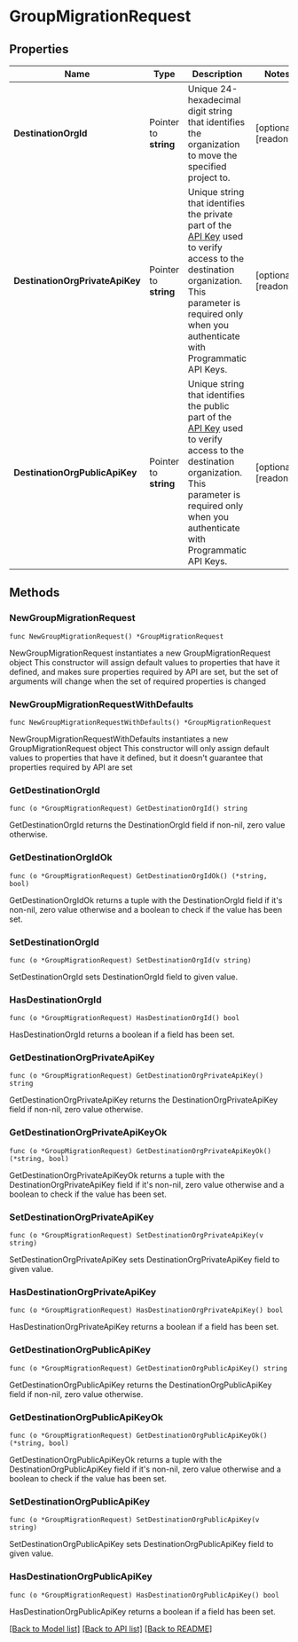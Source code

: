 # GroupMigrationRequest

## Properties

Name | Type | Description | Notes
------------ | ------------- | ------------- | -------------
**DestinationOrgId** | Pointer to **string** | Unique 24-hexadecimal digit string that identifies the organization to move the specified project to. | [optional] [readonly] 
**DestinationOrgPrivateApiKey** | Pointer to **string** | Unique string that identifies the private part of the [API Key](https://dochub.mongodb.org/core/atlas-create-prog-api-key) used to verify access to the destination organization. This parameter is required only when you authenticate with Programmatic API Keys. | [optional] [readonly] 
**DestinationOrgPublicApiKey** | Pointer to **string** | Unique string that identifies the public part of the [API Key](https://dochub.mongodb.org/core/atlas-create-prog-api-key) used to verify access to the destination organization. This parameter is required only when you authenticate with Programmatic API Keys. | [optional] [readonly] 

## Methods

### NewGroupMigrationRequest

`func NewGroupMigrationRequest() *GroupMigrationRequest`

NewGroupMigrationRequest instantiates a new GroupMigrationRequest object
This constructor will assign default values to properties that have it defined,
and makes sure properties required by API are set, but the set of arguments
will change when the set of required properties is changed

### NewGroupMigrationRequestWithDefaults

`func NewGroupMigrationRequestWithDefaults() *GroupMigrationRequest`

NewGroupMigrationRequestWithDefaults instantiates a new GroupMigrationRequest object
This constructor will only assign default values to properties that have it defined,
but it doesn't guarantee that properties required by API are set

### GetDestinationOrgId

`func (o *GroupMigrationRequest) GetDestinationOrgId() string`

GetDestinationOrgId returns the DestinationOrgId field if non-nil, zero value otherwise.

### GetDestinationOrgIdOk

`func (o *GroupMigrationRequest) GetDestinationOrgIdOk() (*string, bool)`

GetDestinationOrgIdOk returns a tuple with the DestinationOrgId field if it's non-nil, zero value otherwise
and a boolean to check if the value has been set.

### SetDestinationOrgId

`func (o *GroupMigrationRequest) SetDestinationOrgId(v string)`

SetDestinationOrgId sets DestinationOrgId field to given value.

### HasDestinationOrgId

`func (o *GroupMigrationRequest) HasDestinationOrgId() bool`

HasDestinationOrgId returns a boolean if a field has been set.
### GetDestinationOrgPrivateApiKey

`func (o *GroupMigrationRequest) GetDestinationOrgPrivateApiKey() string`

GetDestinationOrgPrivateApiKey returns the DestinationOrgPrivateApiKey field if non-nil, zero value otherwise.

### GetDestinationOrgPrivateApiKeyOk

`func (o *GroupMigrationRequest) GetDestinationOrgPrivateApiKeyOk() (*string, bool)`

GetDestinationOrgPrivateApiKeyOk returns a tuple with the DestinationOrgPrivateApiKey field if it's non-nil, zero value otherwise
and a boolean to check if the value has been set.

### SetDestinationOrgPrivateApiKey

`func (o *GroupMigrationRequest) SetDestinationOrgPrivateApiKey(v string)`

SetDestinationOrgPrivateApiKey sets DestinationOrgPrivateApiKey field to given value.

### HasDestinationOrgPrivateApiKey

`func (o *GroupMigrationRequest) HasDestinationOrgPrivateApiKey() bool`

HasDestinationOrgPrivateApiKey returns a boolean if a field has been set.
### GetDestinationOrgPublicApiKey

`func (o *GroupMigrationRequest) GetDestinationOrgPublicApiKey() string`

GetDestinationOrgPublicApiKey returns the DestinationOrgPublicApiKey field if non-nil, zero value otherwise.

### GetDestinationOrgPublicApiKeyOk

`func (o *GroupMigrationRequest) GetDestinationOrgPublicApiKeyOk() (*string, bool)`

GetDestinationOrgPublicApiKeyOk returns a tuple with the DestinationOrgPublicApiKey field if it's non-nil, zero value otherwise
and a boolean to check if the value has been set.

### SetDestinationOrgPublicApiKey

`func (o *GroupMigrationRequest) SetDestinationOrgPublicApiKey(v string)`

SetDestinationOrgPublicApiKey sets DestinationOrgPublicApiKey field to given value.

### HasDestinationOrgPublicApiKey

`func (o *GroupMigrationRequest) HasDestinationOrgPublicApiKey() bool`

HasDestinationOrgPublicApiKey returns a boolean if a field has been set.

[[Back to Model list]](../README.md#documentation-for-models) [[Back to API list]](../README.md#documentation-for-api-endpoints) [[Back to README]](../README.md)


